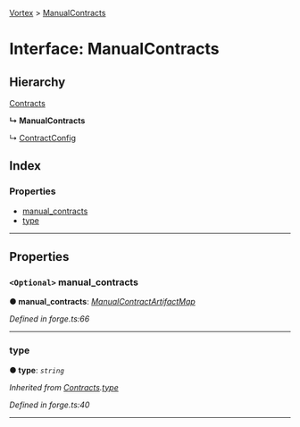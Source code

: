 [Vortex](../README.md) > [ManualContracts](../interfaces/manualcontracts.md)

# Interface: ManualContracts

## Hierarchy

 [Contracts](contracts.md)

**↳ ManualContracts**

↳  [ContractConfig](contractconfig.md)

## Index

### Properties

* [manual_contracts](manualcontracts.md#manual_contracts)
* [type](manualcontracts.md#type)

---

## Properties

<a id="manual_contracts"></a>

### `<Optional>` manual_contracts

**● manual_contracts**: *[ManualContractArtifactMap](manualcontractartifactmap.md)*

*Defined in forge.ts:66*

___
<a id="type"></a>

###  type

**● type**: *`string`*

*Inherited from [Contracts](contracts.md).[type](contracts.md#type)*

*Defined in forge.ts:40*

___

